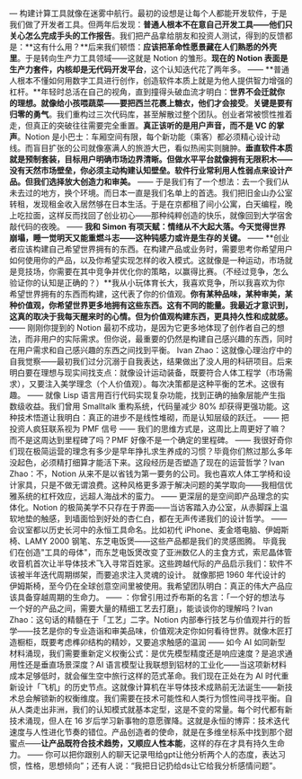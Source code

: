 —
构建计算工具就像在迷雾中航行。最初的设想是让每个人都能开发软件，于是我们做了开发者工具。但两年后发现：**普通人根本不在意自己开发工具——他们只关心怎么完成手头的工作报告**。我们把产品拿给朋友和投资人测试，得到的反馈都是：**这有什么用？**后来我们顿悟：**应该把革命性愿景藏在人们熟悉的外壳里**。于是转向生产力工具领域——这就是 Notion 的雏形。**现在的 Notion 表面是生产力套件，内核却是无代码开发平台**，这个认知迭代花了两年多。
——
**普通人根本不懂如何用数字工具进行创作，创造软件本质上就是为他人提供智力增强的杠杆。**年轻时总活在自己的视角，直到撞得头破血流才明白：**世界不会迁就你的理想。就像给小孩喂蔬菜——要把西兰花裹上糖衣，他们才会接受**。**关键是要有归零的勇气**。我们重构过三次代码库，甚至解散过整个团队。创业者常被惯性推着走，但真正的突破往往需要完全重置。**真正该听的是用户声音，而不是 VC 的掌声**。Notion 是小巴士：车厢空间有限，每个新功能（乘客）都必须精心设计动线。而盲目扩张的公司就像塞满人的旅游大巴，看似热闹实则臃肿。**垂直软件本质就是预制套装，目标用户明确市场边界清晰。但做水平平台就像拥有无限积木——没有天然市场壁垒，你必须主动构建认知壁垒。软件行业常利用人性弱点来设计产品。但我们选择放大创造力和审美。**
——
于是我们有了一个想法：去一个我们从未去过的地方，换个环境。而日本一直是我们名单上的首选。我们把旧金山办公室转租，发现租金收入居然够在日本生活。于是在京都租了间小公寓，白天编程，晚上吃拉面，这样反而找回了创业初心——那种纯粹创造的快乐，就像回到大学宿舍敲代码的夜晚。
——
**我和 Simon 有项天赋：情绪从不大起大落。今天觉得世界崩塌，睡一觉明天又能重燃斗志——这种钝感力或许是生存的关键。**
——
**创业者应该构建自己希望世界拥有的东西。在构建产品或业务时，需要思考你希望用户如何使用你的产品，以及你希望实现怎样的收入模式。这就像是一种运动，市场就是竞技场，你需要在其中竞争并优化你的策略，以赢得比赛。（不经过竞争，怎么验证你的认知是正确的？）**我从小玩体育长大，我喜欢竞争，所以我喜欢为你希望世界拥有的东西而构建，这代表了你的价值观。**你有某种品味，某种审美，某种价值观，你希望世界更多地拥有这些东西。**这有不同的能量。我最近才意识到，这真的取决于我每天醒来时的心情。但**为价值观构建东西，更具持久性和成就感。**
——
刚刚你提到的 Notion 最初不成功，是因为它更多地体现了创作者自己的想法，而非用户的实际需求。但你说，最重要的仍然是构建自己感兴趣的东西，同时在用户需求和自己感兴趣的东西之间找到平衡。
Ivan Zhao：这就像心理治疗中的自我觉察——最初我们过分沉溺于自我表达，结果做出了没人用的科研项目。后来明白要在理想与现实间找支点：就像设计运动装备，既要符合人体工程学（市场需求），又要注入美学理念（个人价值观）。每次决策都是这种平衡的艺术。这很有趣。
——
就像 Lisp 语言用百行代码实现复杂功能，找到正确的抽象层能产生指数级收益。我们曾用 Smalltalk 重构系统，代码量减少 80% 却获得更强功能。这种技术悟道让我明白：真正的进步不是线性堆砌，而是认知层级的跃迁。
——
把投资人疯狂联系视为 PMF 信号
——
我们的思维方式是，这周比上周更好了嘛？而不是这周达到里程碑了吗？PMF 好像不是一个确定的里程碑。
——
我很好奇你们现在极简运营的理念有多少是早年挣扎求生养成的习惯？毕竟你们熬过那么多年没起色，必须精打细算才能活下来。这段经历是否塑造了现在的运营哲学？Ivan Zhao：不，Notion 从来不是以省钱为第一要务的公司。我也喜欢人体工学椅和设计家具，只是不做无谓浪费。这种风格更多源于解决问题的美学取向——我相信优雅系统的杠杆效应，远超人海战术的蛮力。
——
更深层的是空间即产品理念的实体化。Notion 的极简美学不只存在于界面——当访客踏入办公室，从赤脚踩上温软地垫的触感，到墙面恰到好处的杏仁白，都在无声传递我们的设计哲学。
——
会议室都以历史长河中的永恒工具命名。比如初代 iPhone、麦金塔电脑、伊姆斯椅、LAMY 2000 钢笔、东芝电饭煲——这些产品都是我们的灵感图腾。
毕竟我们在创造"工具的母体"，而东芝电饭煲改变了亚洲数亿人的主食方式，索尼晶体管收音机首次让半导体技术飞入寻常百姓家。这些跨越代际的产品启示我们：软件不该被半年迭代周期绑架，而要追求注入灵魂的设计。
就像那把 1960 年代设计的伊姆斯椅，至今仍在全球创意空间里被使用。我希望团队明白：真正的伟大产品应该具备穿越周期的生命力。
——
：你曾引用过乔布斯的名言：「一个好的想法与一个好的产品之间，需要大量的精细工艺去打磨」，能谈谈你的理解吗？Ivan Zhao：这句话的精髓在于「工艺」二字。Notion 内部奉行技艺与价值观并行的哲学——技艺是你的专业造诣和审美品味，价值观决定你如何看待世界。就像木匠打造橱柜，既要考虑榫卯结构的精妙，又要追求触感的温润
——
如今 AI 如同新型材料涌现，我们需要重新定义权衡公式：是优先模型精度还是响应速度？是追求通用性还是垂直场景深度？AI 语言模型让我联想到铝材的工业化——当这项新材料成本足够低时，就会催生空中旅行这样的范式革命。我们现在正处在为 AI 时代重新设计「飞机」的历史节点。这就像计算机在半导体技术成熟前无法诞生——新技术总会解锁新的权衡维度。我们需要在技术可能性和人类行为惯性间寻找平衡。自从人类走出非洲，我们的认知模式就基本定型，这是不变的常量。每个时代都有新技术涌现，但人在 16 岁后学习新事物的意愿骤降。这就是永恒的博弈：技术迭代速度与人性进化节奏的错位。产品创造者的使命，就是在多维坐标系中找到那个甜蜜点——**让产品既符合技术趋势，又顺应人性本能**，这样的存在才具有持久生命力。
——
你可以把你跟别人的聊天记录甩给gpt让他分析两个人的态度，表达习惯，性格，思想倾向”；还有人说：“我把日记扔给ds让它给我分析感情问题”。